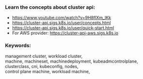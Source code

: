 ### Learn the concepts about cluster api:
* https://www.youtube.com/watch?v=9H8flXm_lKk
* https://cluster-api.sigs.k8s.io/user/concepts.html
* https://cluster-api.sigs.k8s.io/user/quick-start.html
* For AWS provider: https://cluster-api-aws.sigs.k8s.io

### Keywords:
management cluster, workload cluster, <br>
machine, machineset, machinedeployment, kubeadmcontrolplane, clusterclass, cni, kubeconfig, nodes, <br>
control plane machine, workload machine, <br>